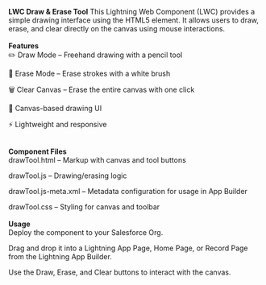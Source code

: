 **LWC Draw & Erase Tool**
This Lightning Web Component (LWC) provides a simple drawing interface using the HTML5 <canvas> element. It allows users to draw, erase, and clear directly on the canvas using mouse interactions.
</br></br>
**Features**</br>
✏️ Draw Mode – Freehand drawing with a pencil tool

🧽 Erase Mode – Erase strokes with a white brush

🗑️ Clear Canvas – Erase the entire canvas with one click

🎨 Canvas-based drawing UI

⚡ Lightweight and responsive
</br></br>

**Component Files**</br>
drawTool.html – Markup with canvas and tool buttons

drawTool.js – Drawing/erasing logic

drawTool.js-meta.xml – Metadata configuration for usage in App Builder

drawTool.css – Styling for canvas and toolbar
</br></br>
**Usage**</br>
Deploy the component to your Salesforce Org.

Drag and drop it into a Lightning App Page, Home Page, or Record Page from the Lightning App Builder.

Use the Draw, Erase, and Clear buttons to interact with the canvas.
